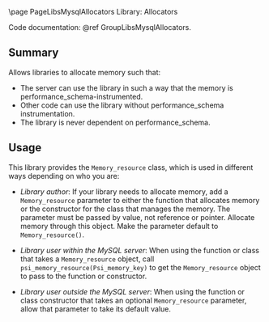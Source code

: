 \page PageLibsMysqlAllocators Library: Allocators

<!---
Copyright (c) 2024, Oracle and/or its affiliates.
//
This program is free software; you can redistribute it and/or modify
it under the terms of the GNU General Public License, version 2.0,
as published by the Free Software Foundation.
//
This program is designed to work with certain software (including
but not limited to OpenSSL) that is licensed under separate terms, as
designated in a particular file or component or in included license
documentation. The authors of MySQL hereby grant you an additional
permission to link the program and your derivative works with the
separately licensed software that they have either included with
the program or referenced in the documentation.
//
This program is distributed in the hope that it will be useful, but
WITHOUT ANY WARRANTY; without even the implied warranty of
MERCHANTABILITY or FITNESS FOR A PARTICULAR PURPOSE. See
the GNU General Public License, version 2.0, for more details.
//
You should have received a copy of the GNU General Public License
along with this program; if not, write to the Free Software Foundation, Inc.,
51 Franklin St, Fifth Floor, Boston, MA 02110-1301 USA
-->

<!--
MySQL Allocators Library
========================
-->

Code documentation: @ref GroupLibsMysqlAllocators.

## Summary

Allows libraries to allocate memory such that:
- The server can use the library in such a way that the memory is
  performance_schema-instrumented.
- Other code can use the library without performance_schema instrumentation.
- The library is never dependent on performance_schema.

## Usage

This library provides the `Memory_resource` class, which is used in different
ways depending on who you are:

- *Library author*: If your library needs to allocate memory, add a
  `Memory_resource` parameter to either the function that allocates memory or
  the constructor for the class that manages the memory. The parameter must be
  passed by value, not reference or pointer. Allocate memory through this
  object. Make the parameter default to `Memory_resource()`.

- *Library user within the MySQL server*: When using the function or class that
  takes a `Memory_resource` object, call `psi_memory_resource(Psi_memory_key)`
  to get the `Memory_resource` object to pass to the function or constructor.

- *Library user outside the MySQL server*: When using the function or class
  constructor that takes an optional `Memory_resource` parameter, allow that
  parameter to take its default value.
